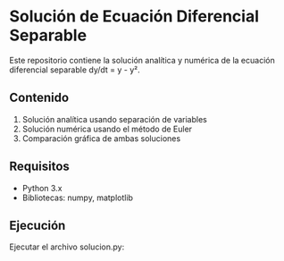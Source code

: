 # Solución de Ecuación Diferencial Separable

Este repositorio contiene la solución analítica y numérica de la ecuación diferencial separable dy/dt = y - y².

## Contenido
1. Solución analítica usando separación de variables
2. Solución numérica usando el método de Euler
3. Comparación gráfica de ambas soluciones

## Requisitos
- Python 3.x
- Bibliotecas: numpy, matplotlib

## Ejecución
Ejecutar el archivo solucion.py:
